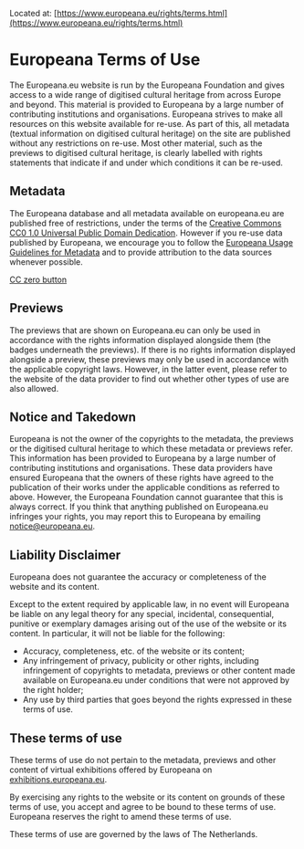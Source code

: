 Located at: [https://www.europeana.eu/rights/terms.html](https://www.europeana.eu/rights/terms.html)

# Europeana Terms of Use

The Europeana.eu website is run by the Europeana Foundation and gives access to a wide range of digitised cultural heritage from across Europe and beyond. This material is provided to Europeana by a large number of contributing institutions and organisations. Europeana strives to make all resources on this website available for re-use. As part of this, all metadata (textual information on digitised cultural heritage) on the site are published without any restrictions on re-use. Most other material, such as the previews to digitised cultural heritage, is clearly labelled with rights statements that indicate if and under which conditions it can be re-used.

## Metadata

The Europeana database and all metadata available on europeana.eu are published free of restrictions, under the terms of the [Creative Commons CC0 1.0 Universal Public Domain Dedication](http://creativecommons.org/publicdomain/zero/1.0/ "Creative Commons CC0 1.0 Universal Public Domain Dedication information"). However if you re-use data published by Europeana, we encourage you to follow the [Europeana Usage Guidelines for Metadata](http://www.europeana.eu/rights/metadata-usage-guidelines/ "Click here to view the Europeana Usage Guidelines for Metadata") and to provide attribution to the data sources whenever possible.

[CC zero button](http://creativecommons.org/publicdomain/zero/1.0/ "Creative Commons CC0 1.0 Universal Public Domain Dedication information")

## Previews

The previews that are shown on Europeana.eu can only be used in accordance with the rights information displayed alongside them (the badges underneath the previews). If there is no rights information displayed alongside a preview, these previews may only be used in accordance with the applicable copyright laws. However, in the latter event, please refer to the website of the data provider to find out whether other types of use are also allowed.

## Notice and Takedown

Europeana is not the owner of the copyrights to the metadata, the previews or the digitised cultural heritage to which these metadata or previews refer. This information has been provided to Europeana by a large number of contributing institutions and organisations. These data providers have ensured Europeana that the owners of these rights have agreed to the publication of their works under the applicable conditions as referred to above. However, the Europeana Foundation cannot guarantee that this is always correct. If you think that anything published on Europeana.eu infringes your rights, you may report this to Europeana by emailing [notice@europeana.eu](mailto:notice@europeana.eu?subject=Reporting%20an%20unlawful%20use%20of%20the%20service).

## Liability Disclaimer

Europeana does not guarantee the accuracy or completeness of the website and its content.

Except to the extent required by applicable law, in no event will Europeana be liable on any legal theory for any special, incidental, consequential, punitive or exemplary damages arising out of the use of the website or its content. In particular, it will not be liable for the following:

*   Accuracy, completeness, etc. of the website or its content;
*   Any infringement of privacy, publicity or other rights, including infringement of copyrights to metadata, previews or other content made available on Europeana.eu under conditions that were not approved by the right holder;
*   Any use by third parties that goes beyond the rights expressed in these terms of use.

## These terms of use

These terms of use do not pertain to the metadata, previews and other content of virtual exhibitions offered by Europeana on [exhibitions.europeana.eu](http://exhibitions.europeana.eu "Click here to visit the Europeana Exhibitions").

By exercising any rights to the website or its content on grounds of these terms of use, you accept and agree to be bound to these terms of use. Europeana reserves the right to amend these terms of use.

These terms of use are governed by the laws of The Netherlands.
